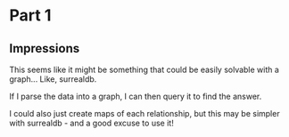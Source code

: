 # Part 1

## Impressions

This seems like it might be something that could be easily solvable with a graph... Like, surrealdb.

If I parse the data into a graph, I can then query it to find the answer.

I could also just create maps of each relationship, but this may be simpler with surrealdb - and a good excuse to use it!
